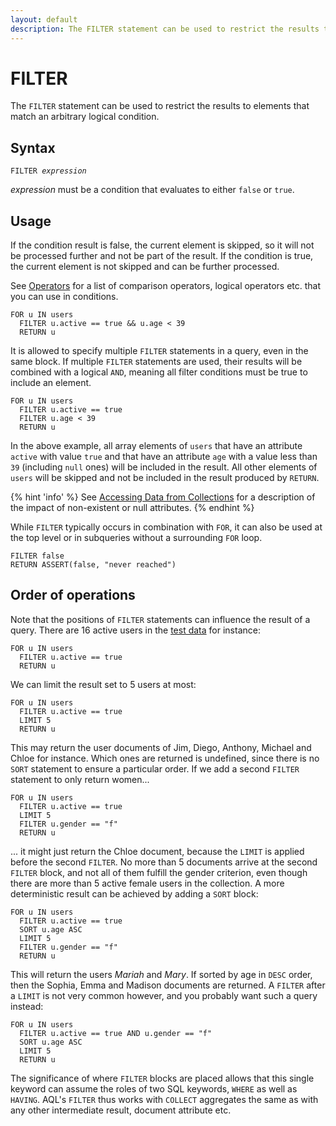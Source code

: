 ```yaml
---
layout: default
description: The FILTER statement can be used to restrict the results to elements that match an arbitrary logical condition
---
```

FILTER
======

The `FILTER` statement can be used to restrict the results to elements that
match an arbitrary logical condition.

Syntax
------

<pre><code>FILTER <em>expression</em></code></pre>

*expression* must be a condition that evaluates to either `false` or `true`.

Usage
-----

If the condition result is false, the current element is skipped, so it will
not be processed further and not be part of the result. If the condition is
true, the current element is not skipped and can be further processed.

See [Operators](operators.html) for a list of comparison operators, logical
operators etc. that you can use in conditions.

```aql
FOR u IN users
  FILTER u.active == true && u.age < 39
  RETURN u
```

It is allowed to specify multiple `FILTER` statements in a query, even in
the same block. If multiple `FILTER` statements are used, their results will be
combined with a logical `AND`, meaning all filter conditions must be true to
include an element.

```aql
FOR u IN users
  FILTER u.active == true
  FILTER u.age < 39
  RETURN u
```

In the above example, all array elements of `users` that have an attribute
`active` with value `true` and that have an attribute `age` with a value less
than `39` (including `null` ones) will be included in the result. All other
elements of `users` will be skipped and not be included in the result produced
by `RETURN`.

{% hint 'info' %}
See [Accessing Data from Collections](fundamentals-document-data.html)
for a description of the impact of non-existent or null attributes.
{% endhint %}

While `FILTER` typically occurs in combination with `FOR`, it can also be used
at the top level or in subqueries without a surrounding `FOR` loop.

```aql
FILTER false
RETURN ASSERT(false, "never reached")
```

Order of operations
-------------------

Note that the positions of `FILTER` statements can influence the result of a query.
There are 16 active users in the [test data](examples.html#example-data)
for instance:

```aql
FOR u IN users
  FILTER u.active == true
  RETURN u
```

We can limit the result set to 5 users at most:

```aql
FOR u IN users
  FILTER u.active == true
  LIMIT 5
  RETURN u
```

This may return the user documents of Jim, Diego, Anthony, Michael and Chloe for
instance. Which ones are returned is undefined, since there is no `SORT` statement
to ensure a particular order. If we add a second `FILTER` statement to only return
women...

```aql
FOR u IN users
  FILTER u.active == true
  LIMIT 5
  FILTER u.gender == "f"
  RETURN u
```

... it might just return the Chloe document, because the `LIMIT` is applied before
the second `FILTER`. No more than 5 documents arrive at the second `FILTER` block,
and not all of them fulfill the gender criterion, even though there are more than
5 active female users in the collection. A more deterministic result can be achieved
by adding a `SORT` block:

```aql
FOR u IN users
  FILTER u.active == true
  SORT u.age ASC
  LIMIT 5
  FILTER u.gender == "f"
  RETURN u
```

This will return the users *Mariah* and *Mary*. If sorted by age in `DESC` order,
then the Sophia, Emma and Madison documents are returned. A `FILTER` after a
`LIMIT` is not very common however, and you probably want such a query instead:

```aql
FOR u IN users
  FILTER u.active == true AND u.gender == "f"
  SORT u.age ASC
  LIMIT 5
  RETURN u
```

The significance of where `FILTER` blocks are placed allows that this single
keyword can assume the roles of two SQL keywords, `WHERE` as well as `HAVING`.
AQL's `FILTER` thus works with `COLLECT` aggregates the same as with any other
intermediate result, document attribute etc.
